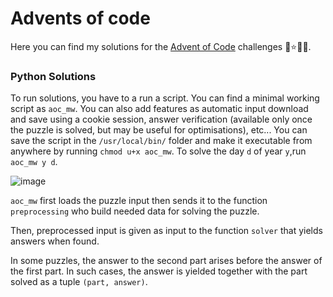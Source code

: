 # Advents of code

Here you can find my solutions for the [Advent of Code](https://adventofcode.com) challenges 🎄⭐️🎅🏻.


### __Python Solutions__

To run solutions, you have to a run a script. You can find a minimal working script as `aoc_mw`. You can also add features as automatic input download and save using a cookie session, answer verification (available only once the puzzle is solved, but may be useful for optimisations), etc... You can save the script in the `/usr/local/bin/` folder and make it executable from anywhere by running `chmod u+x aoc_mw`. To solve the day `d` of year `y`,run `aoc_mw y d`.

![image](/Users/baptistecottier/Downloads/carbon.svg)

`aoc_mw` first loads the puzzle input then sends it to the function `preprocessing` who build needed data for solving the puzzle.

Then, preprocessed input is given as input to the function `solver` that yields answers when found. 

In some puzzles, the answer to the second part arises before the answer of the first part. In such cases, the answer is yielded together with the part solved as a tuple `(part, answer)`. 